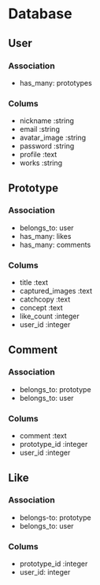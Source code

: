 # Database

## User
### Association
- has_many: prototypes
### Colums
- nickname :string
- email :string
- avatar_image :string
- password :string
- profile :text
- works :string

## Prototype
### Association
- belongs_to: user
- has_many: likes
- has_many: comments

### Colums
- title :text
- captured_images :text
- catchcopy :text
- concept :text
- like_count :integer
- user_id :integer

## Comment
### Association
- belongs_to: prototype
- belongs_to: user
### Colums
- comment :text
- prototype_id :integer
- user_id :integer

## Like
### Association
- belongs-to: prototype
- belongs_to: user
### Colums
- prototype_id :integer
- user_id: integer

